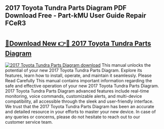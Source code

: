 ## 2017 Toyota Tundra Parts Diagram PDF Download Free - Part-kMU User Guide Repair FCeR3

# <h2><a href="http://dfi3t7m.blite.top/?on=2017+Toyota+Tundra+Parts+Diagram">🔗Download New 👉🔴 2017 Toyota Tundra Parts Diagram</a></h2>

[![2017 Toyota Tundra Parts Diagram download](https://i.imgur.com/lujVjoI.png)](http://dfi3t7m.blite.top/?on=2017+Toyota+Tundra+Parts+Diagram)
This manual unlocks the potential of your new 2017 Toyota Tundra Parts Diagram. Explore its features, learn how to install, operate, and maintain it seamlessly. Please Read Carefully This manual contains important information regarding the safe and effective operation of your new 2017 Toyota Tundra Parts Diagram. 2017 Toyota Tundra Parts Diagram advanced features include real-time monitoring, voice commands, customizable alerts, and multi-device compatibility, all accessible through the sleek and user-friendly interface. We trust that the 2017 Toyota Tundra Parts Diagram has been an accurate and detailed resource in your efforts to master your new device. In case of any queries or concerns, please do not hesitate to reach out to our customer service team.
